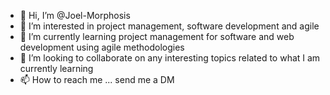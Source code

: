 - 👋 Hi, I’m @Joel-Morphosis
- 👀 I’m interested in project management, software development and agile
- 🌱 I’m currently learning project management for software and web development using agile methodologies
- 💞️ I’m looking to collaborate on any interesting topics related to what I am currently learning
- 📫 How to reach me ... send me a DM

<!---
Joel-Morphosis/Joel-Morphosis is a ✨ special ✨ repository because its `README.md` (this file) appears on your GitHub profile.
You can click the Preview link to take a look at your changes.
--->
